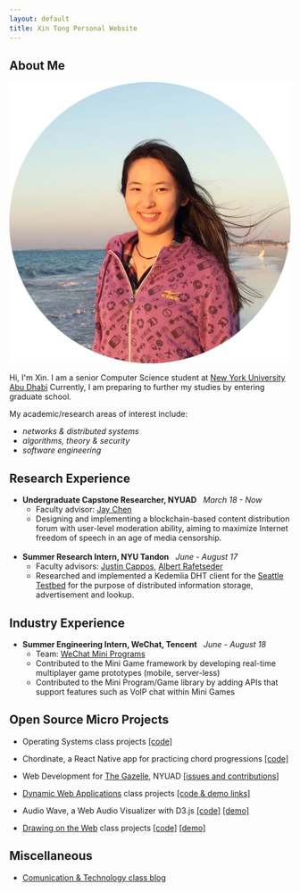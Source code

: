 ```yaml
---
layout: default
title: Xin Tong Personal Website
---
```


## About Me

<img class="profile-picture" src="media/profile.jpeg">

Hi, I'm Xin. I am a senior Computer Science student at
<a href="https://nyuad.nyu.edu/en/" target="_blank">New York University Abu Dhabi</a>
Currently, I am preparing to further my studies by entering graduate school.

My academic/research areas of interest include:
+ _networks & distributed systems_
+ _algorithms, theory & security_
+ _software engineering_

## Research Experience

* **Undergraduate Capstone Researcher, NYUAD** &nbsp; _March 18 - Now_
  + Faculty advisor: <a href="https://cs.nyu.edu/~jchen/" target="_blank">Jay Chen</a>
  + Designing and implementing a blockchain-based content distribution forum with user-level moderation ability,
  aiming to maximize Internet freedom of speech in an age of media censorship.
<br/><br/>
* **Summer Research Intern, NYU Tandon** &nbsp; _June - August 17_
  + Faculty advisors:
  <a href="https://ssl.engineering.nyu.edu/people#faculty" target="_blank">Justin Cappos</a>,
  <a href="https://ssl.engineering.nyu.edu/people#faculty" target="_blank">Albert Rafetseder</a>
  + Researched and implemented a Kedemlia DHT client for the <a href="https://seattle.poly.edu/html/" target="_blank">Seattle Testbed</a>
  for the purpose of distributed information storage, advertisement and lookup.

## Industry Experience

* **Summer Engineering Intern, WeChat, Tencent** &nbsp; _June - August 18_
  + Team: <a href="https://mp.weixin.qq.com/cgi-bin/wx" target="_blank">WeChat Mini Programs</a>
  + Contributed to the Mini Game framework by developing real-time multiplayer game prototypes (mobile, server-less)
  + Contributed to the Mini Program/Game library by adding APIs that support features such as
  VoIP chat within Mini Games

## Open Source Micro Projects
* Operating Systems class projects <a href="https://github.com/CynthiaTong/os_projects" target="_blank">[code]</a>

* Chordinate, a React Native app for practicing chord progressions <a href="https://github.com/guyu96/chordinate" target="_blank">[code]</a>

* Web Development for <a href="https://www.thegazelle.org/" target="_blank">The Gazelle</a>, NYUAD
  <a href="https://github.com/thegazelle-ad/gazelle-server/issues?utf8=%E2%9C%93&q=cynthiatong+" target="_blank">[issues and contributions]</a>

* <a href="https://github.com/antiboredom/dynamicweb-2017" target="_blank">Dynamic Web Applications</a> class projects
<a href="https://github.com/CynthiaTong/dynamic-web-applications" target="_blank">[code & demo links]</a>

* Audio Wave, a Web Audio Visualizer with D3.js
<a href="https://github.com/CynthiaTong/Mashups-Projects/tree/master/Audio_Wave" target="_blank">[code]</a>
<a href="http://xt405.nyuad.im/Mashups/Audio_Wave/" target="_blank">[demo]</a>

* <a href="https://cs.nyu.edu/courses/spring17/CSCI-UA.0380-002/" target="_blank">Drawing on the Web</a> class projects
<a href="https://github.com/CynthiaTong/drawing-on-the-web" target="_blank">[code]</a>
<a href="http://xt405.nyuad.im/draw_web/" target="_blank">[demo]</a>

## Miscellaneous
* <a href="http://xt405.nyuad.im/CommTech_blog/" target="_blank">Comunication & Technology class blog</a>
